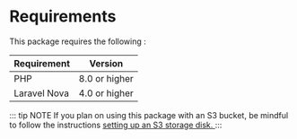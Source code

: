 # Requirements

This package requires the following :

| Requirement  | Version       |
|--------------|---------------|
| PHP          | 8.0 or higher |
| Laravel Nova | 4.0 or higher |

::: tip NOTE
If you plan on using this package with an S3 bucket, be mindful to follow the instructions
<a href="https://laravel.com/docs/9.x/filesystem#s3-driver-configuration">setting up an S3 storage disk. </a>
:::
